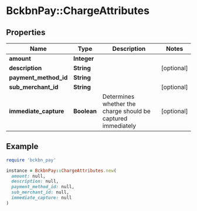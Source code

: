 # BckbnPay::ChargeAttributes

## Properties

| Name | Type | Description | Notes |
| ---- | ---- | ----------- | ----- |
| **amount** | **Integer** |  |  |
| **description** | **String** |  | [optional] |
| **payment_method_id** | **String** |  |  |
| **sub_merchant_id** | **String** |  | [optional] |
| **immediate_capture** | **Boolean** | Determines whether the charge should be captured immediately | [optional] |

## Example

```ruby
require 'bckbn_pay'

instance = BckbnPay::ChargeAttributes.new(
  amount: null,
  description: null,
  payment_method_id: null,
  sub_merchant_id: null,
  immediate_capture: null
)
```

